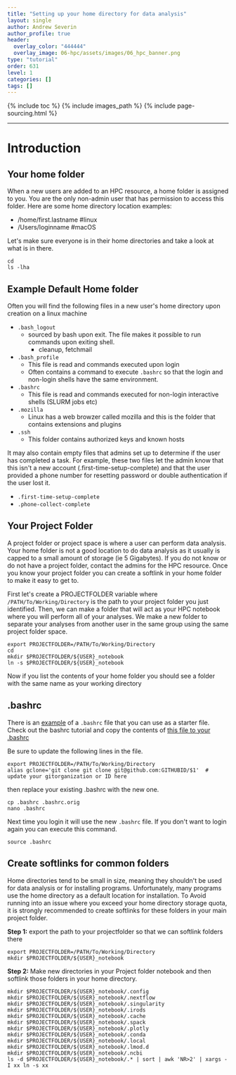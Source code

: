 ```yaml
---
title: "Setting up your home directory for data analysis"
layout: single
author: Andrew Severin
author_profile: true
header:
  overlay_color: "444444"
  overlay_image: 06-hpc/assets/images/06_hpc_banner.png
type: "tutorial"
order: 631
level: 1
categories: []
tags: []
---
```


{% include toc %}
{% include images_path %}
{% include page-sourcing.html %}

---


# Introduction

## Your home folder

When a new users are added to an HPC resource, a home folder is assigned to you.  You are the only non-admin user that has permission to access this folder.  Here are some home directory location examples:

* /home/first.lastname      #linux
* /Users/loginname          #macOS

Let's make sure everyone is in their home directories and take a look at what is in there.

```
cd
ls -lha
```

## Example Default Home folder

Often you will find the following files in a new user's home directory upon creation on a linux machine

* `.bash_logout`
  * sourced by bash upon exit. The file makes it possible to run commands upon exiting shell.
    * cleanup, fetchmail
* `.bash_profile`
  * This file is read and commands executed upon login
  * Often contains a command to execute `.bashrc` so that the login and non-login shells have the same environment.
* `.bashrc`
  * This file is read and commands executed for non-login interactive shells (SLURM jobs etc)
* `.mozilla`
  * Linux has a web browzer called mozilla and this is the folder that contains extensions and plugins
* `.ssh`
  * This folder contains authorized keys and known hosts

It may also contain empty files that admins set up to determine if the user has completed a task.  For example, these two files let the admin know that this isn't a new account (.first-time-setup-complete) and that the user provided a phone number for resetting password or double authentication if the user lost it.

* `.first-time-setup-complete`
* `.phone-collect-complete`


## Your Project Folder

A project folder or project space is where a user can perform data analysis. Your home folder is not a good location to do data analysis as it usually is capped to a small amount of storage (ie 5 Gigabytes). If you do not know or do not have a project folder, contact the admins for the HPC resource. Once you know your project folder you can create a softlink in your home folder to make it easy to get to.

First let's create a PROJECTFOLDER variable where `/PATH/To/Working/Directory` is the path to your project folder you just identified. Then, we can make a folder that will act as your HPC notebook where you will perform all of your analyses. We make a new folder to separate your analyses from another user in the same group using the same project folder space.

```
export PROJECTFOLDER=/PATH/To/Working/Directory
cd
mkdir $PROJECTFOLDER/${USER}_notebook
ln -s $PROJECTFOLDER/${USER}_notebook
```

Now if you list the contents of your home folder you should see a folder with the same name as your working directory

## .bashrc

There is an [example](01-bashrc) of a `.bashrc` file that you can use as a starter file. Check out the bashrc tutorial and copy the contents of [this file to your .bashrc](01-bashrc)

Be sure to update the following lines in the file.


```
export PROJECTFOLDER=/PATH/To/Working/Directory
alias gclone='git clone git clone git@github.com:GITHUBID/$1'  # update your gitorganization or ID here
```

then replace your existing .bashrc with the new one.

```
cp .bashrc .bashrc.orig
nano .bashrc
```

Next time you login it will use the new `.bashrc` file.  If you don't want to login again you can execute this command.

```
source .bashrc
```


## Create softlinks for common folders

Home directories tend to be small in size, meaning they shouldn't be used for data analysis or for installing programs. Unfortunately, many programs use the home directory as a default location for installation.  To Avoid running into an issue where you exceed your home directory storage quota, it is strongly recommended to create softlinks for these folders in your main project folder.

**Step 1:** export the path to your projectfolder so that we can softlink folders there

```
export PROJECTFOLDER=/PATH/To/Working/Directory
mkdir $PROJECTFOLDER/${USER}_notebook
```

**Step 2:** Make new directories in your Project folder notebook and then softlink those folders in your home directory.

```
mkdir $PROJECTFOLDER/${USER}_notebook/.config
mkdir $PROJECTFOLDER/${USER}_notebook/.nextflow
mkdir $PROJECTFOLDER/${USER}_notebook/.singularity
mkdir $PROJECTFOLDER/${USER}_notebook/.irods
mkdir $PROJECTFOLDER/${USER}_notebook/.cache
mkdir $PROJECTFOLDER/${USER}_notebook/.spack
mkdir $PROJECTFOLDER/${USER}_notebook/.plotly
mkdir $PROJECTFOLDER/${USER}_notebook/.conda  
mkdir $PROJECTFOLDER/${USER}_notebook/.local
mkdir $PROJECTFOLDER/${USER}_notebook/.lmod.d
mkdir $PROJECTFOLDER/${USER}_notebook/.ncbi
ls -d $PROJECTFOLDER/${USER}_notebook/.* | sort | awk 'NR>2' | xargs -I xx ln -s xx
```
